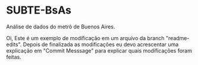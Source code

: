 # SUBTE-BsAs
Análise de dados do metrô de Buenos Aires.

Oi, 
Este é um exemplo de modificação em um arquivo da branch "readme-edits".
Depois de finalizada as modificações eu devo acrescentar uma explicação em "Commit Messsage"
para explicar quais modificações foram feitas.
